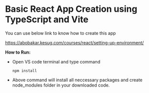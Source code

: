 # Basic React App Creation using TypeScript and Vite

You can use below link to know how to create this app

https://abobakar.kesug.com/courses/react/setting-up-environment/

**How to Run:**

- Open VS code terminal and type command

      npm install

- Above command will install all neccessary packages and create node_modules folder in your downloaded code.
